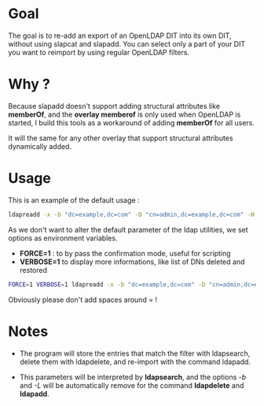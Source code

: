 # Goal

The goal is to re-add an export of an OpenLDAP DIT into its own DIT, without
using slapcat and slapadd. You can select only a part of your DIT you want to
reimport by using regular OpenLDAP filters.

# Why ?

Because slapadd doesn't support adding structural attributes like **memberOf**,
and the **overlay memberof** is only used when OpenLDAP is started, I build
this tools as a workaround of adding **memberOf** for all users.

It will the same for any other overlay that support structural attributes
dynamically added.

# Usage

This is an example of the default usage :

```bash
ldapreadd -x -b "dc=example,dc=com" -D "cn=admin,dc=example,dc=com" -H ldap://localhost -w password -LLL '(&(objectclass=*)(uid=user1))'
```

As we don't want to alter the default parameter of the ldap utilities, we set options as environment variables.

* **FORCE=1** :  to by pass the confirmation mode, useful for scripting
* **VERBOSE=1** to display more informations, like list of DNs deleted and restored

```bash
FORCE=1 VERBOSE=1 ldapreadd -x -b "dc=example,dc=com" -D "cn=admin,dc=example,dc=com" -H ldap://localhost -w password -LLL '(&(objectclass=*)(uid=user1))'
```

Obviously please don't add spaces around = !

# Notes

* The program will store the entries that match the filter with ldapsearch,
delete them with ldapdelete, and re-import with the command ldapadd.

* This parameters will be interpreted by **ldapsearch**, and the options *-b* and
*-L* will be automatically remove for the command **ldapdelete** and
**ldapadd**.

